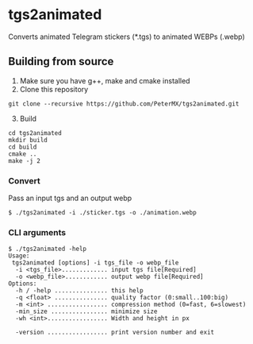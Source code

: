 # tgs2animated
Converts animated Telegram stickers (*.tgs) to animated WEBPs (.webp)

## Building from source

1. Make sure you have g++, make and cmake installed
1. Clone this repository
   
```
git clone --recursive https://github.com/PeterMX/tgs2animated.git
```
3. Build

```
cd tgs2animated
mkdir build
cd build
cmake ..
make -j 2
```
### Convert
Pass an input tgs and an output webp
```
$ ./tgs2animated -i ./sticker.tgs -o ./animation.webp
```
### CLI arguments
```
$ ./tgs2animated -help
Usage:
 tgs2animated [options] -i tgs_file -o webp_file
  -i <tgs_file>............. input tgs file[Required]
  -o <webp_file>............ output webp file[Required]
Options:
  -h / -help ............... this help
  -q <float> ............... quality factor (0:small..100:big)
  -m <int> ................. compression method (0=fast, 6=slowest)
  -min_size ................ minimize size
  -wh <int>................. Width and height in px

  -version ................. print version number and exit

```